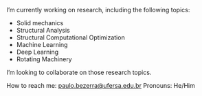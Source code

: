 I’m currently working on research, including the following topics:
  - Solid mechanics
  - Structural Analysis 
  - Structural Computational Optimization
  - Machine Learning
  - Deep Learning
  - Rotating Machinery
  
I’m looking to collaborate on those research topics.

How to reach me: paulo.bezerra@ufersa.edu.br
Pronouns: He/Him

